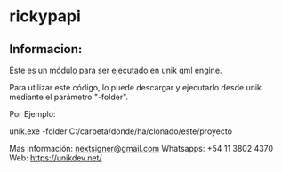 # rickypapi
## Informacion:

Este es un módulo para ser ejecutado en unik qml engine.

Para utilizar este código, lo puede descargar y ejecutarlo desde unik 
mediante el parámetro "-folder". 

Por Ejemplo: 

unik.exe -folder 
C:/carpeta/donde/ha/clonado/este/proyecto

Mas información: nextsigner@gmail.com
Whatsapps: +54 11 3802 4370
Web: https://unikdev.net/


